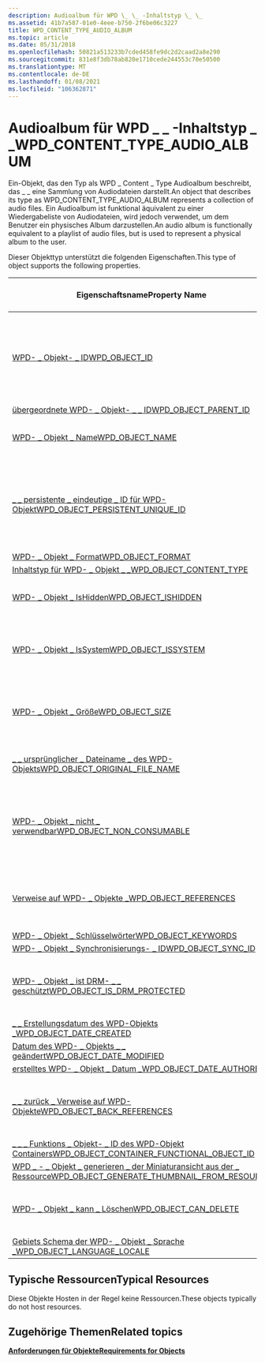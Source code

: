 ```yaml
---
description: Audioalbum für WPD \_ \_ -Inhaltstyp \_ \_
ms.assetid: 41b7a587-01e0-4eee-b750-2f6be06c3227
title: WPD_CONTENT_TYPE_AUDIO_ALBUM
ms.topic: article
ms.date: 05/31/2018
ms.openlocfilehash: 50821a513233b7cded458fe9dc2d2caad2a8e290
ms.sourcegitcommit: 831e8f3db78ab820e1710cede244553c70e50500
ms.translationtype: MT
ms.contentlocale: de-DE
ms.lasthandoff: 01/08/2021
ms.locfileid: "106362871"
---
```

# <a name="wpd_content_type_audio_album"></a><span data-ttu-id="b2fc5-103">Audioalbum für WPD \_ \_ -Inhaltstyp \_ \_</span><span class="sxs-lookup"><span data-stu-id="b2fc5-103">WPD\_CONTENT\_TYPE\_AUDIO\_ALBUM</span></span>

<span data-ttu-id="b2fc5-104">Ein-Objekt, das den Typ als WPD \_ Content \_ Type Audioalbum beschreibt, das \_ \_ eine Sammlung von Audiodateien darstellt.</span><span class="sxs-lookup"><span data-stu-id="b2fc5-104">An object that describes its type as WPD\_CONTENT\_TYPE\_AUDIO\_ALBUM represents a collection of audio files.</span></span> <span data-ttu-id="b2fc5-105">Ein Audioalbum ist funktional äquivalent zu einer Wiedergabeliste von Audiodateien, wird jedoch verwendet, um dem Benutzer ein physisches Album darzustellen.</span><span class="sxs-lookup"><span data-stu-id="b2fc5-105">An audio album is functionally equivalent to a playlist of audio files, but is used to represent a physical album to the user.</span></span>

<span data-ttu-id="b2fc5-106">Dieser Objekttyp unterstützt die folgenden Eigenschaften.</span><span class="sxs-lookup"><span data-stu-id="b2fc5-106">This type of object supports the following properties.</span></span>



| <span data-ttu-id="b2fc5-107">Eigenschaftsname</span><span class="sxs-lookup"><span data-stu-id="b2fc5-107">Property Name</span></span>                                                                                                         | <span data-ttu-id="b2fc5-108">Erforderlich oder optional</span><span class="sxs-lookup"><span data-stu-id="b2fc5-108">Required or Optional</span></span>                                                           |
|-----------------------------------------------------------------------------------------------------------------------|--------------------------------------------------------------------------------|
| [<span data-ttu-id="b2fc5-109">WPD- \_ Objekt- \_ ID</span><span class="sxs-lookup"><span data-stu-id="b2fc5-109">WPD\_OBJECT\_ID</span></span>](object-properties.md)                                                                | <span data-ttu-id="b2fc5-110">Erforderlich, schreibgeschützt.</span><span class="sxs-lookup"><span data-stu-id="b2fc5-110">Required, read-only.</span></span> <span data-ttu-id="b2fc5-111">Ein Client kann diese Eigenschaft auch zum Zeitpunkt der Erstellung nicht festlegen.</span><span class="sxs-lookup"><span data-stu-id="b2fc5-111">A client cannot set this property, even at creation time.</span></span> |
| [<span data-ttu-id="b2fc5-112">übergeordnete WPD- \_ Objekt- \_ \_ ID</span><span class="sxs-lookup"><span data-stu-id="b2fc5-112">WPD\_OBJECT\_PARENT\_ID</span></span>](object-properties.md)                                                 | <span data-ttu-id="b2fc5-113">Erforderlich.</span><span class="sxs-lookup"><span data-stu-id="b2fc5-113">Required.</span></span>                                                                      |
| [<span data-ttu-id="b2fc5-114">WPD- \_ Objekt \_ Name</span><span class="sxs-lookup"><span data-stu-id="b2fc5-114">WPD\_OBJECT\_NAME</span></span>](object-properties.md)                                                            | <span data-ttu-id="b2fc5-115">Erforderlich, wenn das-Objekt eine Datei darstellt.</span><span class="sxs-lookup"><span data-stu-id="b2fc5-115">Required if the object represents a file.</span></span>                                      |
| [<span data-ttu-id="b2fc5-116">\_ \_ persistente \_ eindeutige \_ ID für WPD-Objekt</span><span class="sxs-lookup"><span data-stu-id="b2fc5-116">WPD\_OBJECT\_PERSISTENT\_UNIQUE\_ID</span></span>](object-properties.md)                          | <span data-ttu-id="b2fc5-117">Erforderlich, schreibgeschützt.</span><span class="sxs-lookup"><span data-stu-id="b2fc5-117">Required, read-only.</span></span> <span data-ttu-id="b2fc5-118">Ein Client kann diese Eigenschaft auch zum Zeitpunkt der Erstellung nicht festlegen.</span><span class="sxs-lookup"><span data-stu-id="b2fc5-118">A client cannot set this property, even at creation time.</span></span> |
| [<span data-ttu-id="b2fc5-119">WPD- \_ Objekt \_ Format</span><span class="sxs-lookup"><span data-stu-id="b2fc5-119">WPD\_OBJECT\_FORMAT</span></span>](object-properties.md)                                                        | <span data-ttu-id="b2fc5-120">Erforderlich.</span><span class="sxs-lookup"><span data-stu-id="b2fc5-120">Required.</span></span>                                                                      |
| [<span data-ttu-id="b2fc5-121">Inhaltstyp für WPD- \_ Objekt \_ \_</span><span class="sxs-lookup"><span data-stu-id="b2fc5-121">WPD\_OBJECT\_CONTENT\_TYPE</span></span>](object-properties.md)                                           | <span data-ttu-id="b2fc5-122">Erforderlich.</span><span class="sxs-lookup"><span data-stu-id="b2fc5-122">Required.</span></span>                                                                      |
| [<span data-ttu-id="b2fc5-123">WPD- \_ Objekt \_ IsHidden</span><span class="sxs-lookup"><span data-stu-id="b2fc5-123">WPD\_OBJECT\_ISHIDDEN</span></span>](object-properties.md)                                                    | <span data-ttu-id="b2fc5-124">Erforderlich, wenn das Objekt ausgeblendet ist.</span><span class="sxs-lookup"><span data-stu-id="b2fc5-124">Required if the object is hidden.</span></span>                                              |
| [<span data-ttu-id="b2fc5-125">WPD- \_ Objekt \_ IsSystem</span><span class="sxs-lookup"><span data-stu-id="b2fc5-125">WPD\_OBJECT\_ISSYSTEM</span></span>](object-properties.md)                                                    | <span data-ttu-id="b2fc5-126">Erforderlich, wenn das Objekt ein Systemobjekt ist (stellt eine Systemdatei dar).</span><span class="sxs-lookup"><span data-stu-id="b2fc5-126">Required if the object is a system object (represents a system file).</span></span>          |
| [<span data-ttu-id="b2fc5-127">WPD- \_ Objekt \_ Größe</span><span class="sxs-lookup"><span data-stu-id="b2fc5-127">WPD\_OBJECT\_SIZE</span></span>](object-properties.md)                                                            | <span data-ttu-id="b2fc5-128">Erforderlich, wenn das Objekt über mindestens eine Ressource verfügt.</span><span class="sxs-lookup"><span data-stu-id="b2fc5-128">Required if the object has at least one resource.</span></span>                              |
| [<span data-ttu-id="b2fc5-129">\_ \_ ursprünglicher \_ Dateiname \_ des WPD-Objekts</span><span class="sxs-lookup"><span data-stu-id="b2fc5-129">WPD\_OBJECT\_ORIGINAL\_FILE\_NAME</span></span>](object-properties.md)                              | <span data-ttu-id="b2fc5-130">Erforderlich, wenn das-Objekt eine Datei darstellt.</span><span class="sxs-lookup"><span data-stu-id="b2fc5-130">Required if the object represents a file.</span></span>                                      |
| [<span data-ttu-id="b2fc5-131">WPD- \_ Objekt \_ nicht \_ verwendbar</span><span class="sxs-lookup"><span data-stu-id="b2fc5-131">WPD\_OBJECT\_NON\_CONSUMABLE</span></span>](object-properties.md)                                       | <span data-ttu-id="b2fc5-132">Empfohlen, wenn das Objekt nicht für die Verwendung durch das Gerät bestimmt ist.</span><span class="sxs-lookup"><span data-stu-id="b2fc5-132">Recommended if the object is not meant for consumption by the device.</span></span>          |
| [<span data-ttu-id="b2fc5-133">Verweise auf WPD- \_ Objekte \_</span><span class="sxs-lookup"><span data-stu-id="b2fc5-133">WPD\_OBJECT\_REFERENCES</span></span>](object-properties.md)                                                | <span data-ttu-id="b2fc5-134">Erforderlich, wenn das-Objekt über Verweise auf andere-Objekte verfügt.</span><span class="sxs-lookup"><span data-stu-id="b2fc5-134">Required if the object has references to other objects.</span></span>                        |
| [<span data-ttu-id="b2fc5-135">WPD- \_ Objekt \_ Schlüsselwörter</span><span class="sxs-lookup"><span data-stu-id="b2fc5-135">WPD\_OBJECT\_KEYWORDS</span></span>](object-properties.md)                                                    | <span data-ttu-id="b2fc5-136">Dies ist optional.</span><span class="sxs-lookup"><span data-stu-id="b2fc5-136">Optional.</span></span>                                                                      |
| [<span data-ttu-id="b2fc5-137">WPD- \_ Objekt \_ Synchronisierungs- \_ ID</span><span class="sxs-lookup"><span data-stu-id="b2fc5-137">WPD\_OBJECT\_SYNC\_ID</span></span>](object-properties.md)                                                     | <span data-ttu-id="b2fc5-138">Dies ist optional.</span><span class="sxs-lookup"><span data-stu-id="b2fc5-138">Optional.</span></span>                                                                      |
| [<span data-ttu-id="b2fc5-139">WPD- \_ Objekt \_ ist DRM- \_ \_ geschützt</span><span class="sxs-lookup"><span data-stu-id="b2fc5-139">WPD\_OBJECT\_IS\_DRM\_PROTECTED</span></span>](object-properties.md)                                  | <span data-ttu-id="b2fc5-140">Erforderlich, wenn das Objekt durch DRM-Technologie geschützt wird.</span><span class="sxs-lookup"><span data-stu-id="b2fc5-140">Required if the object is protected by DRM technology.</span></span>                         |
| [<span data-ttu-id="b2fc5-141">\_ \_ Erstellungsdatum des WPD-Objekts \_</span><span class="sxs-lookup"><span data-stu-id="b2fc5-141">WPD\_OBJECT\_DATE\_CREATED</span></span>](object-properties.md)                                           | <span data-ttu-id="b2fc5-142">Dies ist optional.</span><span class="sxs-lookup"><span data-stu-id="b2fc5-142">Optional.</span></span>                                                                      |
| [<span data-ttu-id="b2fc5-143">Datum des WPD- \_ Objekts \_ \_ geändert</span><span class="sxs-lookup"><span data-stu-id="b2fc5-143">WPD\_OBJECT\_DATE\_MODIFIED</span></span>](object-properties.md)                                         | <span data-ttu-id="b2fc5-144">Empfohlen.</span><span class="sxs-lookup"><span data-stu-id="b2fc5-144">Recommended.</span></span>                                                                   |
| [<span data-ttu-id="b2fc5-145">erstelltes WPD- \_ Objekt \_ Datum \_</span><span class="sxs-lookup"><span data-stu-id="b2fc5-145">WPD\_OBJECT\_DATE\_AUTHORED</span></span>](object-properties.md)                                         | <span data-ttu-id="b2fc5-146">Dies ist optional.</span><span class="sxs-lookup"><span data-stu-id="b2fc5-146">Optional.</span></span>                                                                      |
| [<span data-ttu-id="b2fc5-147">\_ \_ zurück \_ Verweise auf WPD-Objekte</span><span class="sxs-lookup"><span data-stu-id="b2fc5-147">WPD\_OBJECT\_BACK\_REFERENCES</span></span>](object-properties.md)                                                                | <span data-ttu-id="b2fc5-148">Empfohlen, wenn auf das Objekt von einem anderen Objekt verwiesen wird.</span><span class="sxs-lookup"><span data-stu-id="b2fc5-148">Recommended if the object is referenced by another object.</span></span>                     |
| [<span data-ttu-id="b2fc5-149">\_ \_ \_ Funktions \_ Objekt- \_ ID des WPD-Objekt Containers</span><span class="sxs-lookup"><span data-stu-id="b2fc5-149">WPD\_OBJECT\_CONTAINER\_FUNCTIONAL\_OBJECT\_ID</span></span>](object-properties.md)     | <span data-ttu-id="b2fc5-150">Dies ist optional.</span><span class="sxs-lookup"><span data-stu-id="b2fc5-150">Optional.</span></span>                                                                      |
| [<span data-ttu-id="b2fc5-151">WPD \_ - \_ Objekt \_ generieren \_ der Miniaturansicht aus der \_ Ressource</span><span class="sxs-lookup"><span data-stu-id="b2fc5-151">WPD\_OBJECT\_GENERATE\_THUMBNAIL\_FROM\_RESOURCE</span></span>](object-properties.md) | <span data-ttu-id="b2fc5-152">Dies ist optional.</span><span class="sxs-lookup"><span data-stu-id="b2fc5-152">Optional.</span></span>                                                                      |
| [<span data-ttu-id="b2fc5-153">WPD- \_ Objekt \_ kann \_ Löschen</span><span class="sxs-lookup"><span data-stu-id="b2fc5-153">WPD\_OBJECT\_CAN\_DELETE</span></span>](object-properties.md)                                                                     | <span data-ttu-id="b2fc5-154">Erforderlich, wenn das Objekt nicht gelöscht werden kann.</span><span class="sxs-lookup"><span data-stu-id="b2fc5-154">Required if the object cannot be deleted.</span></span>                                      |
| [<span data-ttu-id="b2fc5-155">Gebiets Schema der WPD- \_ Objekt \_ Sprache \_</span><span class="sxs-lookup"><span data-stu-id="b2fc5-155">WPD\_OBJECT\_LANGUAGE\_LOCALE</span></span>](object-properties.md)                                                                | <span data-ttu-id="b2fc5-156">Dies ist optional.</span><span class="sxs-lookup"><span data-stu-id="b2fc5-156">Optional.</span></span>                                                                      |



 

## <a name="typical-resources"></a><span data-ttu-id="b2fc5-157">Typische Ressourcen</span><span class="sxs-lookup"><span data-stu-id="b2fc5-157">Typical Resources</span></span>

<span data-ttu-id="b2fc5-158">Diese Objekte Hosten in der Regel keine Ressourcen.</span><span class="sxs-lookup"><span data-stu-id="b2fc5-158">These objects typically do not host resources.</span></span>

## <a name="related-topics"></a><span data-ttu-id="b2fc5-159">Zugehörige Themen</span><span class="sxs-lookup"><span data-stu-id="b2fc5-159">Related topics</span></span>

<dl> <dt>

[<span data-ttu-id="b2fc5-160">**Anforderungen für Objekte**</span><span class="sxs-lookup"><span data-stu-id="b2fc5-160">**Requirements for Objects**</span></span>](requirements-for-objects.md)
</dt> </dl>

 

 



